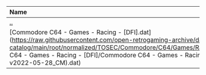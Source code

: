 |Name|Size|
|:---|---:|
|[..](../index.html)|DIR|
|[Commodore C64 - Games - Racing - [DFI].dat](https://raw.githubusercontent.com/open-retrogaming-archive/dat-catalog/main/root/normalized/TOSEC/Commodore/C64/Games/Racing/[DFI]/Commodore C64 - Games - Racing - [DFI]/Commodore C64 - Games - Racing - [DFI] (TOSEC-v2022-05-28_CM).dat)|1530|
